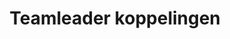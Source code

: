 ---
title: Teamleader koppelingen
tagline: Excepteur sint occaecat cupidatat non proident, sunt in culpa qui officia deserunt
key: teamleader
image: /images/@stock/teamleader-koppelingen.png
link_to: /koppelingen/teamleader
klass: crm
layout: koppelingen
---